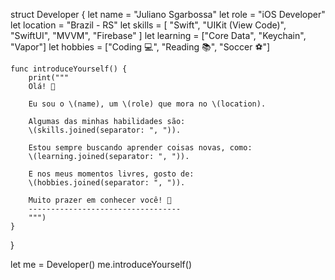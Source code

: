 struct Developer {
    let name = "Juliano Sgarbossa"
    let role = "iOS Developer"
    let location = "Brazil - RS"
    let skills = [
        "Swift", 
        "UIKit (View Code)", 
        "SwiftUI", 
        "MVVM", 
        "Firebase"
    ]
    let learning = ["Core Data", "Keychain", "Vapor"]
    let hobbies = ["Coding 💻", "Reading 📚", "Soccer ⚽️"]
    
    func introduceYourself() {
        print("""
        Olá! 👋
        
        Eu sou o \(name), um \(role) que mora no \(location).
        
        Algumas das minhas habilidades são:
        \(skills.joined(separator: ", ")).
        
        Estou sempre buscando aprender coisas novas, como:
        \(learning.joined(separator: ", ")).
        
        E nos meus momentos livres, gosto de:
        \(hobbies.joined(separator: ", ")).

        Muito prazer em conhecer você! 🚀
        ----------------------------------
        """)
    }
}

let me = Developer()
me.introduceYourself()
